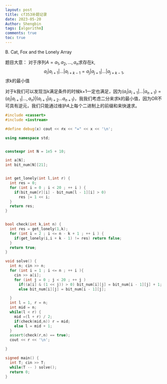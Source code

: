 ```yaml
---
layout: post
title: cf353补题记录 
date: 2023-05-20
Author: Shengbin 
tags: [algorithm]
comments: true
toc: true
---
```


B. Cat, Fox and the Lonely Array

题目大意：
对于序列$A={a_1,a_2,...,a_n}$求存在$k$,
$$a _ i | a _ {i+1} | \ldots | a _ {i+k-1} = a _ j | a _ {j+1} | \ldots | a _ {j+k-1},$$
求k的最小值


对于k我们可以发现当k满足条件的时候k+1一定也满足，因为$(a_i|a_{i+1}|...|a_{n + 1}) = (a_i|a_{i+1}|...,a_{n})|(a_{i+1}|a_{i+2}...a_{n+1})$，我我们考虑二分来求k的最小值，因为OR不可具有逆元，我们只能通过维护$A$上每个二进制上的前缀和来快速求。

```cpp
#include <cassert>
#include <iostream>

#define debug(x) cout << #x << "=" << x << '\n';

using namespace std;


constexpr int N = 1e5 + 10;

int a[N];
int bit_num[N][21];


int get_lonely(int l,int r) {
  int res = 0;
  for (int i = 0 ; i < 20 ; ++ i ) {
    if(bit_num[r][i] - bit_num[l - 1][i] > 0)
      res |= 1 << i;
  }
  return res;
}


bool check(int k,int n) {
  int res = get_lonely(1,k);
  for (int i = 2 ; i <= n - k + 1 ; ++ i ) {
    if(get_lonely(i,i + k - 1) != res) return false;
  }
  return true;
}

void solve() {
  int n; cin >> n;
  for (int i = 1 ; i <= n ; ++ i ){
    cin >> a[i];
    for (int j = 0 ; j < 20 ; ++ j ) 
      if((a[i] & (1 << j)) > 0) bit_num[i][j] = bit_num[i - 1][j] + 1;
      else bit_num[i][j] = bit_num[i - 1][j];

  }
  int l = 1, r = n;
  int mid = n;
  while(l < r) {
    mid =(l + r) / 2;
    if(check(mid,n)) r = mid;
    else l = mid + 1;
  }
  assert(check(r,n) == true);
  cout << r << '\n';

}

signed main() {
  int T; cin >> T;
  while(T -- ) solve();
  return 0;
}

```

